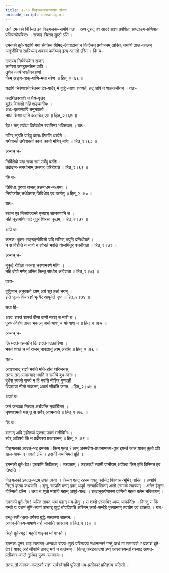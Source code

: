 ```yaml
---
title: २-०३ पिङ्गलकदमनकयोः संवादः
unicode_script: devanagari
---
```


ततो दमनको विस्मित इव पिङ्गलक-समीपं गतः । अथ दूराद् एव सादरं राज्ञा प्रवेशितः साष्टाङ्ग-प्रणिपातं प्रणिपत्योपविष्टः । राजाह-चिराद् दृष्टो ऽसि ।  

दमनको ब्रूते-यद्यपि मया सेवकेन श्रीमद्-देवपादानां न किञ्चित् प्रयोजनम् अस्ति, तथापि प्राप्त-कालम् अनुजीविना सान्निध्यम् अवश्यं कर्तव्यम् इत्य् आगतो ऽस्मि । किं च-  

दन्तस्य निर्घर्षणकेन राजन्  
कर्णस्य कण्डूयनकेन वापि ।  
तृणेन कार्यं भवतीश्वराणां  
किम् अङ्ग-वाक्-पाणि-मता नरेण ॥ हित्_२।६६ ॥  

यद्यपि चिरेणावधीरितस्य देव-पादैर् मे बुद्धि-नाशः शक्यते, तद् अपि न शङ्कनीयम् । यतः-  

कदर्थितस्यापि च धैर्य-वृत्तेर्  
बुद्धेर् विनाशो नहि शङ्कनीयः ।  
अधः-कृतस्यापि तनूनपातो  
नाधः शिखा याति कदाचिद् एव ॥ हित्_२।६७ ॥  

देव ! तत् सर्वथा विशेषज्ञेन स्वामिना भवितव्यम् । यतः-  

मणिर् लुठति पादेषु काचः शिरसि धार्यते ।  
यथैवास्ते तथैवास्तां काचः काचो मणिर् मणिः ॥ हित्_२।६८ ॥  

अन्यच् च-  

निर्विशेषो यदा राजा समं सर्वेषु वर्तते ।  
तदोद्यम-समर्थानाम् उत्साहः परिहीयते ॥ हित्_२।६९ ॥  

किं च-  

त्रिविधाः पुरुषा राजन्न् उत्तमाधम-मध्यमाः ।  
नियोजयेत् तथैवैतांस् त्रिविधेष्व् एव कर्मसु ॥ हित्_२।७० ॥  

यतः-  

स्थान एव निज्योज्यन्ते भृत्याश् चाभरणानि च ।  
नहि चूडामणिः पादे नूपुरं शिरसा कृतम् ॥ हित्_२।७१ ॥  

अपि च-  

कनक-भूषण-सङ्ग्रहणोचितो यदि मणिस् त्रपुणि प्रणिधीयते ।  
न स विरौति न चापि न शोभते भवति योजयितुर् वचनीयता ॥ हित्_२।७२ ॥  

अन्यच् च-  

मुकुटे रोपिता काचश् चरणाभरणे मणिः ।  
नहि दोषो मणेर् अस्ति किन्तु साधोर् अविज्ञता ॥ हित्_२।७३ ॥  

पश्य-  

बुद्धिमान् अनुरक्तो ऽयम् अयं शूर इतो भयम् ।  
इति भृत्य-विचारज्ञो भृत्यैर् आपूर्यते नृपः ॥ हित्_२।७४ ॥  

तथा हि-  

अश्वः शस्त्रं शास्त्रं वीणा वाणी नरश् च नारी च ।  
पुरुष-विशेषं प्राप्ता भवन्त्य् अयोग्याश् च योग्याश् च ॥ हित्_२।७५ ॥  

अन्यच् च-  

किं भक्तेनासमर्थेन किं शक्तेनापकारिणा ।  
भक्तं शक्तं च मां राजन् नावज्ञातुं त्वम् अर्हसि ॥ हित्_२।७६ ॥  

यतः-  

अवज्ञानाद् राज्ञो भवति मति-हीनः परिजनस्  
ततस् तत्-प्रामाण्याद् भवति न समीपे बुध-जनः ।  
बुधैस् त्यक्ते राज्ये न हि भवति नीतिर् गुणवती  
विपन्नायां नीतौ सकलम् अवशं सीदति जगत् ॥ हित्_२।७७ ॥  

अपरं च-  

जनं जनपदा नित्यम् अर्चयन्ति नृपार्चितम् ।  
नृपेणावमतो यस् तु स सर्वैर् अवमन्यते ॥ हित्_२।७८ ॥  

किं च-  

बालाद् अपि गृहीतव्यं युक्तम् उक्तं मनीषिभिः ।  
रवेर् अविषये किं न प्रदीपस्य प्रकाशनम् ॥ हित्_२।७९ ॥  

पिङ्गलको ऽवदत्-भद्र दमनक ! किम् एतत् ? त्वम् अस्मदीय-प्रधानामात्य-पुत्र इयन्तं कालं यावत् कुतो ऽपि खल-वाक्यान् नागतो ऽसि । इदानीं यथाभिमतं ब्रूहि ।  

दमनको ब्रूते-देव ! पृच्छामि किञ्चित् । उच्यताम् । उदकार्थी स्वामी पानीयम् अपीत्वा किम् इति विस्मित इव तिष्ठति ।  

पिङ्गलको ऽवदत्-भद्रम् उक्तं त्वया । किन्त्व् एतद् रहस्यं वक्तुं काचिद् विश्वास-भूमिर् नास्ति । तथापि निभृतं कृत्वा कथयामि । शृणु, सम्प्रति वनम् इदम् अपूर्व-सत्त्वाधिष्ठितम् अतो ऽस्माकं त्याज्यम् । अनेन हेतुना विस्मितो ऽस्मि । तथा च श्रुतो मयापि महान् अपूर्व-शब्दः । शब्दानुरूपेणास्य प्राणिनो महता बलेन भवितव्यम् ।  

दमनको ब्रूते-देव ! अस्ति तावद् अयं महान् भय-हेतुः । स शब्दो ऽस्याभिर् अप्य् आकर्णितः । किन्तु स किं मन्त्री यः प्रथमं भूमि-त्यागं पश्चाद् युद्धं चोपविशति अस्मिन् कार्य-सन्देहे भृत्यानाम् उपयोग एव ज्ञातव्यः । यतः-  

बन्धु-स्त्री-भृत्य-वर्गस्य बुद्धेः सत्त्वस्य चात्मनः ।  
आपन्-निकष-पाषाणे नरो जानाति सारताम् ॥ हित्_२।८० ॥  

सिंहो ब्रूते-भद्र ! महती शङ्का मां बाधते ।  

दमनकः पुनर् आह स्वगतम्-अन्यथा राज्य-सुखं परित्यज्य स्थानान्तरं गन्तुं कथं मां सम्भाषसे ? प्रकाशं ब्रूते-देव ! यावद् अहं जीवामि तावद् भयं न कर्तव्यम् । किन्तु करटकादयो ऽप्य् आश्वास्यन्तां यस्माद् आपत्-प्रतीकार-काले दुर्लभह् पुरुष-समवायः ।  

ततस् तौ दमनक-करटकौ राज्ञा सर्वस्वेनापि पूजितौ भय-प्रतीकारं प्रतिज्ञाय चलितौ ।    
